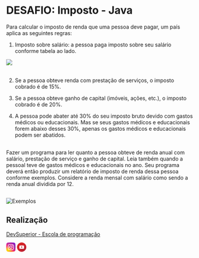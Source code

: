 <h1>DESAFIO: Imposto - Java</h1>

Para calcular o imposto de renda que uma pessoa deve pagar, um país aplica as seguintes regras:
1. Imposto sobre salário: a pessoa paga imposto sobre seu salário conforme  tabela ao lado. 

  ![](https://i.imgur.com/zi1H4rA.png)
  ##

2. Se a pessoa obteve renda com prestação de serviços, o imposto cobrado é de 15%.

3. Se a pessoa obteve ganho de capital (imóveis, ações, etc.), o imposto cobrado é de 20%.

4. A pessoa pode abater até 30% do seu imposto bruto devido com gastos médicos ou educacionais. Mas se seus gastos médicos e educacionais forem abaixo desses 30%, apenas os gastos médicos e educacionais podem ser abatidos.

##

Fazer um programa para ler quanto a pessoa obteve de renda anual com salário, prestação de serviço e ganho de capital. Leia também quando a pessoal teve de gastos médicos e educacionais no ano. Seu programa deverá então produzir um relatório de imposto de renda dessa pessoa conforme exemplos. Considere a renda mensal com salário como sendo a renda anual dividida por 12.

##




![Exemplos](https://i.imgur.com/j6NNgBm.png)

##



## Realização

[DevSuperior - Escola de programação](https://devsuperior.com.br/)

[![DevSuperior no Instagram](https://raw.githubusercontent.com/devsuperior/bds-assets/main/ds/ig-icon.png)](https://instagram.com/devsuperior.ig) ![DevSuperior no Youtube](https://raw.githubusercontent.com/devsuperior/bds-assets/main/ds/yt-icon.png)